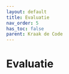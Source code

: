 ```yaml
---
layout: default
title: Evaluatie
nav_order: 5
has_toc: false
parent: Kraak de Code
---
```


# Evaluatie